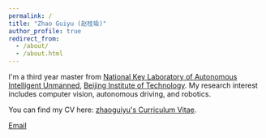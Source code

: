 ```yaml
---
permalink: /
title: "Zhao Guiyu (赵桂瑜)"
author_profile: true
redirect_from: 
  - /about/
  - /about.html
---
```


I'm a third year master from [National Key Laboratory of Autonomous Intelligent Unmanned](https://csicdgz.bit.edu.cn/), [Beijing Institute of Technology](https://www.bit.edu.cn/). My research interest includes computer vision, autonomous driving, and robotics.

You can find my CV here: [zhaoguiyu's Curriculum Vitae](../assets/Curriculum_Vitae.pdf).

[Email](mailto:3120220906@bit.edu.cn) 

